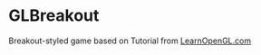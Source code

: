 # GLBreakout
Breakout-styled game based on Tutorial from [LearnOpenGL.com](https://learnopengl.com/In-Practice/2D-Game/Breakout)
